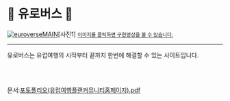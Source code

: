 # :trolleybus: 유로버스 :trolleybus:

[![euroverseMAIN](https://user-images.githubusercontent.com/57661883/77535422-ee1e1c80-6edd-11ea-8aad-bfdfd6ceaf36.png)](https://youtu.be/2Q8ZXSbwx8Q)[사진1]
<small><u>이미지를 클릭하면 구현영상을 볼 수 있습니다.</u></small><br>
* * *
<p>

유로버스는 유럽여행의 시작부터 끝까지 한번에 해결할 수 있는 사이트입니다.<br>


<br><br>




문서:[포토폴리오(유럽여행플랜커뮤니티홈페이지).pdf](https://github.com/zi-seong/euroverse/files/4543568/default.pdf)

